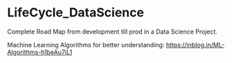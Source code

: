 # LifeCycle_DataScience
Complete Road Map from development till prod in a Data Science Project.

Machine Learning Algorithms for better understanding:
https://inblog.in/ML-Algorithms-h1beAu7jL1

